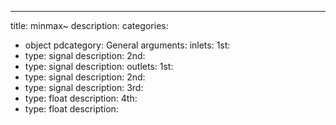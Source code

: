 ---
title: minmax~
description:
categories:
 - object
pdcategory: General
arguments:
inlets:
  1st:
  - type: signal
    description:
  2nd:
  - type: signal
    description:
outlets:
  1st:
  - type: signal
    description:
  2nd:
  - type: signal
    description:
  3rd:
  - type: float
    description:
  4th:
  - type: float
    description:

